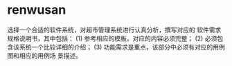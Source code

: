 # renwusan
选择一个合适的软件系统，对超市管理系统进行认真分析，撰写对应的
软件需求规格说明书，其中包括： 
(1) 参考相应的模板，对应的内容必须完整； 
(2) 必须包含该系统一个比较详细的介绍； 
(3) 功能需求是重点，该部分中必须有对应的用例图和相应的用例场
景描述。 
 
